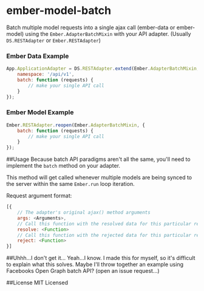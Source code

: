 ember-model-batch
=================

Batch multiple model requests into a single ajax call (ember-data or ember-model) using the `Ember.AdapterBatchMixin` with your API adapter. (Usually `DS.RESTAdapter` or `Ember.RESTAdapter`)

### Ember Data Example
```javascript
App.ApplicationAdapter = DS.RESTAdapter.extend(Ember.AdapterBatchMixin, {
	namespace: '/api/v1',
	batch: function (requests) {
		// make your single API call
	}
});
```

### Ember Model Example
```javascript
Ember.RESTAdapter.reopen(Ember.AdapterBatchMixin, {
	batch: function (requests) {
		// make your single API call
	}
});
```

##Usage
Because batch API paradigms aren't all the same, you'll need to implement the `batch` method on your adapter.

This method will get called whenever multiple models are being synced to the server within the same `Ember.run` loop iteration.

Request argument format:

```javascript
[{
	// The adapter's original ajax() method arguments
	args: <Arguments>,
	// Call this function with the resolved data for this particular request
	resolve: <Function>
	// Call this function with the rejected data for this particular request
	reject: <Function>
}]
```

##Uhhh...I don't get it...
Yeah...I know. I made this for myself, so it's difficult to explain what this solves. Maybe I'll throw together an example using Facebooks Open Graph batch API? (open an issue request...)

##License
MIT Licensed